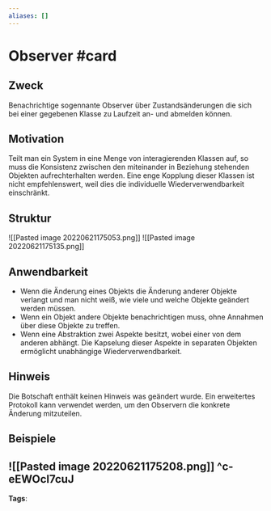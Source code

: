 ```yaml
---
aliases: []
---
```


# Observer #card
## Zweck
Benachrichtige sogennante Observer über Zustandsänderungen die sich bei einer gegebenen Klasse zu Laufzeit an- und abmelden können.
## Motivation
Teilt man ein System in eine Menge von interagierenden Klassen auf, so muss die Konsistenz zwischen den miteinander in Beziehung stehenden Objekten aufrechterhalten werden. Eine enge Kopplung dieser Klassen ist nicht empfehlenswert, weil dies die individuelle Wiederverwendbarkeit einschränkt.
## Struktur
![[Pasted image 20220621175053.png]]
![[Pasted image 20220621175135.png]]
## Anwendbarkeit
- Wenn die Änderung eines Objekts die Änderung anderer Objekte verlangt und man nicht weiß, wie viele und welche Objekte geändert werden müssen.
- Wenn ein Objekt andere Objekte benachrichtigen muss, ohne Annahmen über diese Objekte zu treffen.
- Wenn eine Abstraktion zwei Aspekte besitzt, wobei einer von dem anderen abhängt. Die Kapselung dieser Aspekte in separaten Objekten ermöglicht unabhängige Wiederverwendbarkeit.
## Hinweis
Die Botschaft enthält keinen Hinweis was geändert wurde. Ein erweitertes Protokoll kann verwendet werden, um den Observern die konkrete Änderung mitzuteilen.
## Beispiele
![[Pasted image 20220621175208.png]]
^c-eEWOcl7cuJ
---
**Tags**: 